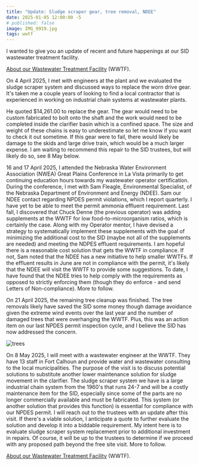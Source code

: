 ```yaml
---
title: "Update: Sludge scraper gear, tree removal, NDEE"
date: 2025-01-05 12:00:00 -5
# published: false
image: IMG_9919.jpg
tags: wwtf
---
```


I wanted to give you an update of recent and future happenings at our SID wastewater treatment facility.
<!-- excerpt -->

<a href="/about/#wastewater-treatment-facility-wwtf">About our Wastewater Treatment Facility</a>
(WWTF).

On 4 April 2025, I met with engineers at the plant and we evaluated the sludge scraper system and discussed ways to replace the worn drive gear.  It's taken me a couple years of looking to find a local contractor that is experienced in working on industrial chain systems at wastewater plants.

He quoted $14,261.00 to replace the gear. The gear would need to be custom fabricated to bolt onto the shaft and the work would need to be completed inside the clarifier basin which is a confined space.  The size and weight of these chains is easy to underestimate so let me know if you want to check it out sometime.  If this gear were to fail, there would likely be damage to the skids and large drive train, which would be a much larger expense.  I am waiting to recommend this repair to the SID trustees, but will likely do so, see 8 May below.
 
16 and 17 April 2025, I attended the Nebraska Water Environment Association (NWEA) Great Plains Conference in La Vista primarily to get continuing education hours towards my wastewater operator certification.  During the conference, I met with Sam Fleagle, Environmental Specialist, of the Nebraska Department of Environment and Energy (NDEE).  Sam our NDEE contact regarding NPDES permit violations, which I report quarterly.  I have yet to be able to meet the permit ammonia effluent requirement.  Last fall, I discovered that Chuck Denne (the previous operator) was adding supplements at the WWTF for low food-to-microorganism ratios, which is certainly the case.  Along with my Operator mentor, I have devised a strategy to systematically implement these supplements with the goal of minimizing the additional cost to the SID (maybe not all of the supplements are needed) and meeting the NDPES effluent requirements.  I am hopeful there is a reasonable cost solution that gets the WWTF in compliance.  If not, Sam noted that the NDEE has a new initiative to help smaller WWTFs.  If the effluent results in June are not in compliance with the permit, it's likely that the NDEE will visit the WWTF to provide some suggestions.  To date, I have found that the NDEE tries to help comply with the requirements as opposed to strictly enforcing them (though they do enforce - and send Letters of Non-compliance).  More to follow.
 
On 21 April 2025, the remaining tree cleanup was finished. The tree removals likely have saved the SID some money though damage avoidance given the extreme wind events over the last year and the number of damaged trees that were overhanging the WWTF.  Plus, this was an action item on our last NPDES permit inspection cycle, and I believe the SID has now addressed the concern.

<img src="{{image}}" alt="trees">

On 8 May 2025, I will meet with a wastewater engineer at the WWTF.  They have 13 staff in Fort Calhoun and provide water and wastewater consulting to the local municipalities.  The purpose of the visit is to discuss potential solutions to substitute another lower maintenance solution for sludge movement in the clarifier.  The sludge scraper system we have is a large industrial chain system from the 1960's that runs 24-7 and will be a costly maintenance item for the SID, especially since some of the parts are no longer commercially available and must be fabricated.  This system (or another solution that provides this function) is essential for compliance with our NPDES permit.  I will reach out to the trustees with an update after this visit.  If there's a viable solution, I anticipate a quote to further evaluate the solution and develop it into a biddable requirement.  My intent here is to evaluate sludge scraper system replacement prior to additional investment in repairs.  Of course, it will be up to the trustees to determine if we proceed with any proposed path beyond the free site visit.  More to follow.

<a href="/about/#wastewater-treatment-facility-wwtf">About our Wastewater Treatment Facility</a>
(WWTF).
